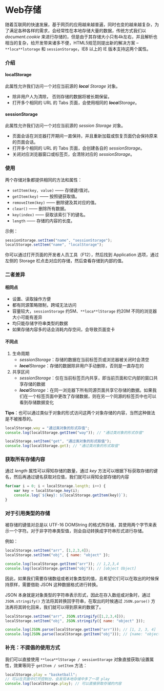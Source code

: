

# Web存储

随着互联网的快速发展，基于网页的应用越来越普遍，同时也变的越来越复杂，为了满足各种各样的需求，会经常性在本地存储大量的数据，传统方式我们以 *document.cookie* 来进行存储的，但是由于其存储大小只有4k左右，并且解析也相当的复杂，给开发带来诸多不便，HTML5规范则提出新的解决方案 – `**loca**lstorage` 和 `sessionStorage`，IE8 以上的 IE 版本支持这两个属性。

### 介绍

#### **loca**lStorage

此属性允许我们访问一个对应当前源的 ***loca**l Storage* 对象。

- 除非用户人为清除， 否则存储的数据将被长期保留。
- 打开多个相同的 URL 的 Tabs 页面，会使用相同的 ***loca**lStorage*。

#### sessionStorage

此属性允许我们访问一个对应当前源的 *session Storage* 对象。

- 页面会话在浏览器打开期间一直保持，并且重新加载或恢复页面仍会保持原来的页面会话。
- 打开多个相同的 URL 的 Tabs 页面，会创建各自的 *sessionStorage*。
- 关闭对应浏览器窗口或标签页，会清除对应的 *sessionStorage*。

### 使用

两个存储对象都提供相同的方法和属性：

- `setItem(key, value)` —— 存储键/值对。
- `getItem(key)` —— 按照键获取值。
- `removeItem(key)` —— 删除键及其对应的值。
- `clear()` —— 删除所有数据。
- `key(index)` —— 获取该索引下的键名。
- `length` —— 存储的内容的长度。

示例：

```js
sessionStorage.setItem("name", "sessionStorage");
localStorage.setItem("name", "localStorage");
```

你可以通过打开页面的开发者人员工具（F12），然后找到 Application 选项，通过左侧的 Storage 栏点击对应的存储，然后查看存储到内部的值。



### 二者差异

#### 相同点

- 设置、读取操作方便
- 都有同源策略限制，跨域无法访问
- 容量较大，`sessionStorage` 约5M、`**loca**lStorage` 约20M 不同的浏览器大小可能有差异
- 均只能存储字符串类型的数据
- 如果存储内容多的话会消耗内存空间，会导致页面变卡

#### 不同点

1. 生命周期
   - *sessionStorage*：存储的数据在当前标签页或浏览器被关闭时会清空
   - ***loca**lStorage*：存储的数据除非用户手动删除，否则是一直存在的
2. 共享区间
   - *sessionStorage*：仅在当前标签页内共享，即当前页面和它内部的窗口共享存储的数据
   - ***loca**lStorage*：在同一浏览器下所有同源页面共享它存储的数据。如果我们在一个标签页面中更改了存储数据，则在另一个同源的标签页中也可以看到存储数据变化

**Tips**：也可以通过类似于对象的形式访问这两个对象存储的内容，当然这种做法是不被推荐的。

```js
localStorage.way = "通过类对象的形式存值";
console.log(localStorage.getItem("way")); // "通过类对象的形式存值"

localStorage.setItem("get", "通过类对象的形式取值");
console.log(localStorage.get); // "通过类对象的形式取值"
```

### 获取所有存储内容

通过 *length* 属性可以得知存储的数量，通过 *key* 方法可以根据下标获取存储的键名，然后再通过键名获取对应值，我们就可以得知全部存储的内容

```js
for(var i = 0; i < localStorage.length; i++) {
    var key = localStorage.key(i);
    console.log(`${key}: ${localStorage.getItem(key)}`);
}
```

### 对于引用类型的存储

被存储的键值对总是以 UTF-16 DOMString 的格式所存储，其使用两个字节来表示一个字符。对于非字符串类型值，则会自动转换成字符串形式进行存储。

例如：

```js
localStorage.setItem("arr", [1,2,3,4]);
localStorage.setItem("obj", { name: "object" });

console.log(localStorage.getItem("arr")); // 1,2,3,4
console.log(localStorage.getItem("obj")); // [object Object]
```

因此，如果我们需要存储数组或者对象类型的值，且希望它们可以在取出的时候保持原样，需要借助 JSON 这种数据格式进行转换。

JSON 本身就是对象类型的字符串表示形式，因此在存入数组或对象时，通过 `JSON.stringify()` 方法将其转换回字符串，在取出的时候通过 `JSON.parse()` 方法再将其转化回来，我们就可以得到原来的数据了。

```js
localStorage.setItem("arr", JSON.stringify([1,2,3,4]));
localStorage.setItem("obj", JSON.stringify({ name: "object" }));

console.log(JSON.parse(localStorage.getItem("arr"))); // [1, 2, 3, 4]
console.log(JSON.parse(localStorage.getItem("obj"))); // {name: "object"}
```

### 补充：不提倡的使用方式

我们可以直接使用 `**loca**lStorage / sessionStorage` 对象直接获取/设置属性，效果等同于 `getItem / setItem` 方法：

```javascript
localStorage.play = "basketball";
// 可以在页面中打开控制台，会发现本地存储中多了一项 play
console.log(localStorage.play); // 可以直接获取存储的内容
```